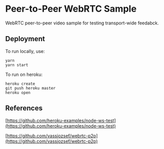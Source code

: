 Peer-to-Peer WebRTC Sample
==========================

WebRTC peer-to-peer video sample for testing transport-wide feedabck.

Deployment
----------

To run locally, use:

    yarn
    yarn start

To run on heroku:

    heroku create
    git push heroku master
    heroku open

References
----------

[https://github.com/heroku-examples/node-ws-test](https://github.com/heroku-examples/node-ws-test)

[https://github.com/vassjozsef/webrtc-p2p](https://github.com/vassjozsef/webrtc-p2p)
